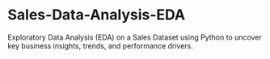 # Sales-Data-Analysis-EDA
Exploratory Data Analysis (EDA) on a Sales Dataset using Python to uncover key business insights, trends, and performance drivers.
